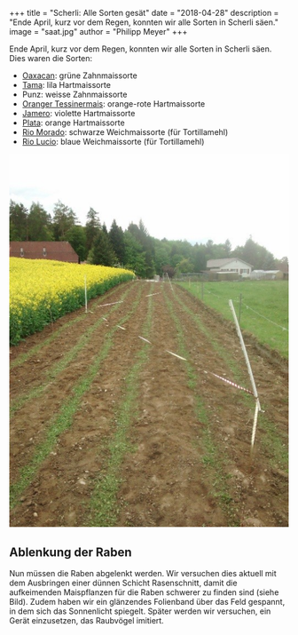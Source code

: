 +++
title = "Scherli: Alle Sorten gesät"
date = "2018-04-28"
description = "Ende April, kurz vor dem Regen, konnten wir alle Sorten in Scherli säen."
image = "saat.jpg"
author = "Philipp Meyer"
+++

Ende April, kurz vor dem Regen, konnten wir alle Sorten in Scherli säen. Dies waren die Sorten: 

-	[Oaxacan](/maissorten/oaxacan-green/): grüne Zahnmaissorte
-	[Tama](/maissorten/tama/): 				lila Hartmaissorte
-	Punz:				weisse Zahnmaissorte
-	[Oranger Tessinermais](/maissorten/oranger-tessinermais/):	orange-rote Hartmaissorte
-	[Jamero](/maissorten/jamero/):			violette Hartmaissorte
-	[Plata](/maissorten/plata/):				orange Hartmaissorte
-	[Rio Morado](/maissorten/rio-morado/):			schwarze Weichmaissorte (für Tortillamehl)
-	[Rio Lucio](/maissorten/rio-lucio/):			blaue Weichmaissorte (für Tortillamehl)

![](saat.jpg)


## Ablenkung der Raben

Nun müssen die Raben abgelenkt werden. Wir versuchen dies aktuell mit dem Ausbringen einer dünnen Schicht Rasenschnitt, damit die aufkeimenden Maispflanzen für die Raben schwerer zu finden sind (siehe Bild). Zudem haben wir ein glänzendes Folienband über das Feld gespannt, in dem sich das Sonnenlicht spiegelt. Später werden wir versuchen, ein Gerät einzusetzen, das Raubvögel imitiert. 
